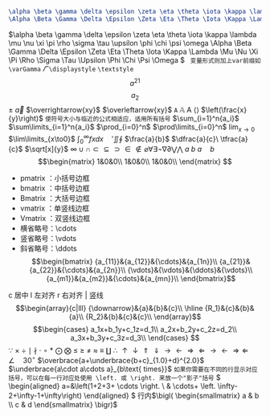 ```latex
\alpha \beta \gamma \delta \epsilon \zeta \eta \theta \iota \kappa \lambda \mu \nu \xi \pi \rho \sigma \tau \upsilon \phi \chi \psi \omega
\Alpha \Beta \Gamma \Delta \Epsilon \Zeta \Eta \Theta \Iota \Kappa \Lambda \Mu \Nu \Xi \Pi \Rho \Sigma \Tau \Upsilon \Phi \Chi \Psi \Omega
```
$\alpha \beta \gamma \delta \epsilon \zeta \eta \theta \iota \kappa \lambda \mu \nu \xi \pi \rho \sigma \tau \upsilon \phi \chi \psi \omega \Alpha \Beta \Gamma \Delta \Epsilon \Zeta \Eta \Theta \Iota \Kappa \Lambda \Mu \Nu \Xi \Pi \Rho \Sigma \Tau \Upsilon \Phi \Chi \Psi \Omega $
` 变量形式则加上var前缀如 \varGamma` $\varGamma$
`\displaystyle` `\textstyle`
$$a^{21}$$
$$a_2$$
$\pm$
$\vec a$ $\overrightarrow{xy}$ $\overleftarrow{xy}$
$\mathtt{A}$ $\mathbb{A}$ $\mathsf{A}$
$\langle\rangle$
$\left(\frac{x}{y}\right)$ `使符号大小与临近的公式相适应，适用所有括号`
$\sum_{i=1}^n{a_i}$
$\sum\limits_{i=1}^n{a_i}$
$\prod_{i=0}^n$
$\prod\limits_{i=0}^n$
$\lim_{x\to0}$
$\lim\limits_{x\to0}$
$\int_0^\infty{fxdx}\quad\prime\iint\oint$
$\frac{a}{b}$
$\dfrac{a}{c}\ \tfrac{a}{c}$
$\sqrt[x]{y}$
$\infty \cup \cap \subset \subseteq \supset \in \notin \varnothing \forall \exists \lnot \nabla \partial \bigvee \bigwedge$ 
$a\ b$
$a\quad b$
$$\begin{matrix}
1&0&0\\
1&0&0\\
1&0&0\\
\end{matrix}
$$
* pmatrix ：小括号边框
* bmatrix ：中括号边框
* Bmatrix ：大括号边框
* vmatrix ：单竖线边框
* Vmatrix ：双竖线边框
* 横省略号：\cdots
* 竖省略号：\vdots
* 斜省略号：\ddots
$$\begin{bmatrix}
{a_{11}}&{a_{12}}&{\cdots}&{a_{1n}}\\
{a_{21}}&{a_{22}}&{\cdots}&{a_{2n}}\\
{\vdots}&{\vdots}&{\ddots}&{\vdots}\\
{a_{m1}}&{a_{m2}}&{\cdots}&{a_{mn}}\\
\end{bmatrix}$$

c 居中 l 左对齐 r 右对齐 | 竖线
$$\begin{array}{c|lll}
{\downarrow}&{a}&{b}&{c}\\
\hline
{R_1}&{c}&{b}&{a}\\
{R_2}&{b}&{c}&{c}\\
\end{array}$$
$$\begin{cases}
a_1x+b_1y+c_1z=d_1\\
a_2x+b_2y+c_2z=d_2\\
a_3x+b_3y+c_3z=d_3\\
\end{cases}
$$
$\because\ \times\ \div\ \mid\ \nmid\ \cdot\ \circ\ \ast\ \bigodot\ \bigotimes\ \leq\ \geq\ \neq\ \approx\ \equiv\ \coprod\ \therefore$
$\uparrow\downarrow\Uparrow\Downarrow\rightarrow\leftarrow\Rightarrow\Leftarrow\longrightarrow\longleftarrow\Longrightarrow\Longleftarrow$
$\angle\quad30^\circ$
$\overbrace{a+\underbrace{b+c}_{1.0}+d}^{2.0}$
$\underbrace{a\cdot a\cdots a}_{b\text{ times}}$
`如果你需要在不同的行显示对应括号，可以在每一行对应处使用 \left. 或 \right. 来放一个"影子"括号`
$
\begin{aligned}
a=&\left(1+2+3+  \cdots \right. \\
& \cdots+ \left. \infty-2+\infty-1+\infty\right)
\end{aligned}
$
行内$\bigl( \begin{smallmatrix} a & b \\ c & d \end{smallmatrix} \bigr)$ 